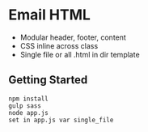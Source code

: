 # Email HTML

* Modular header, footer, content
* CSS inline across class
* Single file or all .html in dir template

## Getting Started

```
npm install
gulp sass
node app.js
set in app.js var single_file
```

